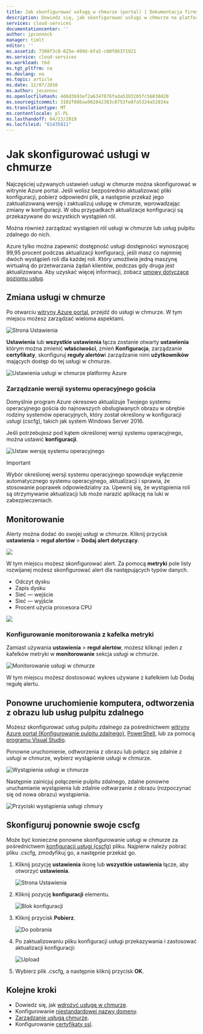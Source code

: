 ```yaml
---
title: Jak skonfigurować usługę w chmurze (portal) | Dokumentacja firmy Microsoft
description: Dowiedz się, jak skonfigurować usługi w chmurze na platformie Azure. Dowiedz się zaktualizować konfigurację usługi w chmurze i skonfigurować dostęp zdalny do wystąpień roli. Te przykłady użycia witryny Azure portal.
services: cloud-services
documentationcenter: ''
author: jpconnock
manager: timlt
editor: ''
ms.assetid: 7308f3c0-825e-499d-bfa5-c60f86371921
ms.service: cloud-services
ms.workload: tbd
ms.tgt_pltfrm: na
ms.devlang: na
ms.topic: article
ms.date: 12/07/2016
ms.author: jeconnoc
ms.openlocfilehash: 4d8d3b93ef2a6347076fada53932b5fc56838d20
ms.sourcegitcommit: 3102f886aa962842303c8753fe8fa5324a52834a
ms.translationtype: MT
ms.contentlocale: pl-PL
ms.lasthandoff: 04/23/2019
ms.locfileid: "61435811"
---
```

# <a name="how-to-configure-cloud-services"></a>Jak skonfigurować usługi w chmurze

Najczęściej używanych ustawień usługi w chmurze można skonfigurować w witrynie Azure portal. Jeśli wolisz bezpośrednio aktualizować pliki konfiguracji, pobierz odpowiedni plik, a następnie przekaż jego zaktualizowaną wersję i zaktualizuj usługę w chmurze, wprowadzając zmiany w konfiguracji. W obu przypadkach aktualizacje konfiguracji są przekazywane do wszystkich wystąpień ról.

Można również zarządzać wystąpień ról usługi w chmurze lub usług pulpitu zdalnego do nich.

Azure tylko można zapewnić dostępność usługi dostępności wynoszącej 99,95 procent podczas aktualizacji konfiguracji, jeśli masz co najmniej dwóch wystąpień roli dla każdej roli. Który umożliwia jedną maszynę wirtualną do przetwarzania żądań klientów, podczas gdy druga jest aktualizowana. Aby uzyskać więcej informacji, zobacz [umowy dotyczące poziomu usług](https://azure.microsoft.com/support/legal/sla/).

## <a name="change-a-cloud-service"></a>Zmiana usługi w chmurze

Po otwarciu [witryny Azure portal](https://portal.azure.com/), przejdź do usługi w chmurze. W tym miejscu możesz zarządzać wieloma aspektami.

![Strona Ustawienia](./media/cloud-services-how-to-configure-portal/cloud-service.png)

**Ustawienia** lub **wszystkie ustawienia** łącza zostanie otwarty **ustawienia** którym można zmienić **właściwości**, zmień  **Konfiguracja**, zarządzanie **certyfikaty**, skonfiguruj **reguły alertów**i zarządzanie nimi **użytkowników** mających dostęp do tej usługi w chmurze.

![Ustawienia usługi w chmurze platformy Azure](./media/cloud-services-how-to-configure-portal/cs-settings-blade.png)

### <a name="manage-guest-os-version"></a>Zarządzanie wersji systemu operacyjnego gościa

Domyślnie program Azure okresowo aktualizuje Twojego systemu operacyjnego gościa do najnowszych obsługiwanych obrazu w obrębie rodziny systemów operacyjnych, który został określony w konfiguracji usługi (cscfg), takich jak system Windows Server 2016.

Jeśli potrzebujesz pod kątem określonej wersji systemu operacyjnego, można ustawić **konfiguracji**.

![Ustaw wersję systemu operacyjnego](./media/cloud-services-how-to-configure-portal/cs-settings-config-guestosversion.png)

>[!IMPORTANT]
> Wybór określonej wersji systemu operacyjnego spowoduje wyłączenie automatycznego systemu operacyjnego, aktualizacji i sprawia, że stosowanie poprawek odpowiedzialny za. Upewnij się, że wystąpienia roli są otrzymywanie aktualizacji lub może narazić aplikację na luki w zabezpieczeniach.

## <a name="monitoring"></a>Monitorowanie

Alerty można dodać do swojej usługi w chmurze. Kliknij przycisk **ustawienia** > **reguł alertów** > **Dodaj alert dotyczący**.

![](./media/cloud-services-how-to-configure-portal/cs-alerts.png)

W tym miejscu możesz skonfigurować alert. Za pomocą **metryki** pole listy rozwijanej możesz skonfigurować alert dla następujących typów danych.

* Odczyt dysku
* Zapis dysku
* Sieć — wejście
* Sieć — wyjście
* Procent użycia procesora CPU

![](./media/cloud-services-how-to-configure-portal/cs-alert-item.png)

### <a name="configure-monitoring-from-a-metric-tile"></a>Konfigurowanie monitorowania z kafelka metryki

Zamiast używania **ustawienia** > **reguł alertów**, możesz kliknąć jeden z kafelków metryki w **monitorowanie** sekcja usługi w chmurze.

![Monitorowanie usługi w chmurze](./media/cloud-services-how-to-configure-portal/cs-monitoring.png)

W tym miejscu możesz dostosować wykres używane z kafelkiem lub Dodaj regułę alertu.

## <a name="reboot-reimage-or-remote-desktop"></a>Ponowne uruchomienie komputera, odtworzenia z obrazu lub usług pulpitu zdalnego

Możesz skonfigurować usług pulpitu zdalnego za pośrednictwem [witryny Azure portal (Konfigurowanie pulpitu zdalnego)](cloud-services-role-enable-remote-desktop-new-portal.md), [PowerShell](cloud-services-role-enable-remote-desktop-powershell.md), lub za pomocą [programu Visual Studio](cloud-services-role-enable-remote-desktop-visual-studio.md).

Ponowne uruchomienie, odtworzenia z obrazu lub połącz się zdalnie z usługi w chmurze, wybierz wystąpienie usługi w chmurze.

![Wystąpienia usługi w chmurze](./media/cloud-services-how-to-configure-portal/cs-instance.png)

Następnie zainicjuj połączenie pulpitu zdalnego, zdalne ponowne uruchamianie wystąpienia lub zdalnie odtwarzanie z obrazu (rozpoczynać się od nowa obrazu) wystąpienia.

![Przyciski wystąpienia usługi chmury](./media/cloud-services-how-to-configure-portal/cs-instance-buttons.png)

## <a name="reconfigure-your-cscfg"></a>Skonfiguruj ponownie swoje cscfg

Może być konieczne ponowne skonfigurowanie usługi w chmurze za pośrednictwem [konfiguracji usługi (cscfg)](cloud-services-model-and-package.md#cscfg) pliku. Najpierw należy pobrać pliku .cscfg, zmodyfikuj go, a następnie przekaż go.

1. Kliknij pozycję **ustawienia** ikonę lub **wszystkie ustawienia** łącze, aby otworzyć **ustawienia**.

    ![Strona Ustawienia](./media/cloud-services-how-to-configure-portal/cloud-service.png)
2. Kliknij pozycję **konfiguracji** elementu.

    ![Blok konfiguracji](./media/cloud-services-how-to-configure-portal/cs-settings-config.png)
3. Kliknij przycisk **Pobierz**.

    ![Do pobrania](./media/cloud-services-how-to-configure-portal/cs-settings-config-panel-download.png)
4. Po zaktualizowaniu pliku konfiguracji usługi przekazywania i zastosować aktualizacji konfiguracji:

    ![Upload](./media/cloud-services-how-to-configure-portal/cs-settings-config-panel-upload.png)
5. Wybierz plik .cscfg, a następnie kliknij przycisk **OK**.

## <a name="next-steps"></a>Kolejne kroki

* Dowiedz się, jak [wdrożyć usługę w chmurze](cloud-services-how-to-create-deploy-portal.md).
* Konfigurowanie [niestandardowej nazwy domeny](cloud-services-custom-domain-name-portal.md).
* [Zarządzanie usługą chmurze](cloud-services-how-to-manage-portal.md).
* Konfigurowanie [certyfikaty ssl](cloud-services-configure-ssl-certificate-portal.md).
